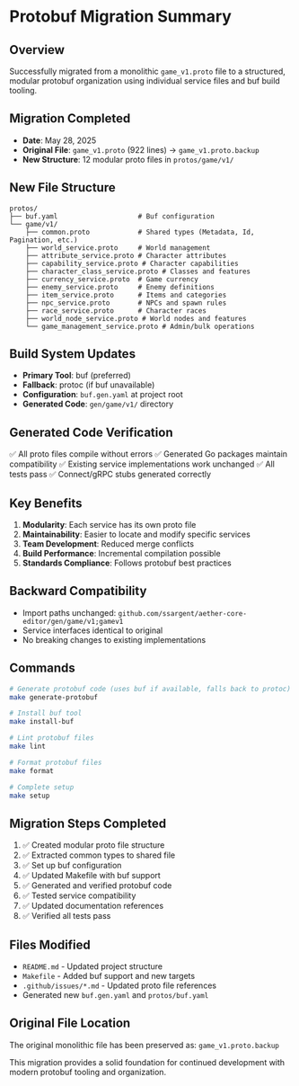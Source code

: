 # Protobuf Migration Summary

## Overview
Successfully migrated from a monolithic `game_v1.proto` file to a structured, modular protobuf organization using individual service files and buf build tooling.

## Migration Completed
- **Date**: May 28, 2025
- **Original File**: `game_v1.proto` (922 lines) → `game_v1.proto.backup`
- **New Structure**: 12 modular proto files in `protos/game/v1/`

## New File Structure
```
protos/
├── buf.yaml                    # Buf configuration
└── game/v1/
    ├── common.proto            # Shared types (Metadata, Id, Pagination, etc.)
    ├── world_service.proto     # World management
    ├── attribute_service.proto # Character attributes
    ├── capability_service.proto # Character capabilities
    ├── character_class_service.proto # Classes and features
    ├── currency_service.proto  # Game currency
    ├── enemy_service.proto     # Enemy definitions
    ├── item_service.proto      # Items and categories
    ├── npc_service.proto       # NPCs and spawn rules
    ├── race_service.proto      # Character races
    ├── world_node_service.proto # World nodes and features
    └── game_management_service.proto # Admin/bulk operations
```

## Build System Updates
- **Primary Tool**: buf (preferred)
- **Fallback**: protoc (if buf unavailable)
- **Configuration**: `buf.gen.yaml` at project root
- **Generated Code**: `gen/game/v1/` directory

## Generated Code Verification
✅ All proto files compile without errors
✅ Generated Go packages maintain compatibility
✅ Existing service implementations work unchanged
✅ All tests pass
✅ Connect/gRPC stubs generated correctly

## Key Benefits
1. **Modularity**: Each service has its own proto file
2. **Maintainability**: Easier to locate and modify specific services
3. **Team Development**: Reduced merge conflicts
4. **Build Performance**: Incremental compilation possible
5. **Standards Compliance**: Follows protobuf best practices

## Backward Compatibility
- Import paths unchanged: `github.com/ssargent/aether-core-editor/gen/game/v1;gamev1`
- Service interfaces identical to original
- No breaking changes to existing implementations

## Commands
```bash
# Generate protobuf code (uses buf if available, falls back to protoc)
make generate-protobuf

# Install buf tool
make install-buf

# Lint protobuf files
make lint

# Format protobuf files  
make format

# Complete setup
make setup
```

## Migration Steps Completed
1. ✅ Created modular proto file structure
2. ✅ Extracted common types to shared file
3. ✅ Set up buf configuration
4. ✅ Updated Makefile with buf support
5. ✅ Generated and verified protobuf code
6. ✅ Tested service compatibility
7. ✅ Updated documentation references
8. ✅ Verified all tests pass

## Files Modified
- `README.md` - Updated project structure
- `Makefile` - Added buf support and new targets
- `.github/issues/*.md` - Updated proto file references
- Generated new `buf.gen.yaml` and `protos/buf.yaml`

## Original File Location
The original monolithic file has been preserved as:
`game_v1.proto.backup`

This migration provides a solid foundation for continued development with modern protobuf tooling and organization.

